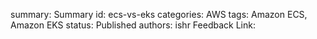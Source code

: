 summary: Summary
id: ecs-vs-eks
categories: AWS
tags: Amazon ECS, Amazon EKS
status: Published
authors: ishr
Feedback Link: 

